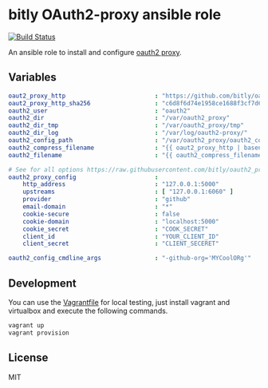 # bitly OAuth2-proxy ansible role

[![Build Status](https://travis-ci.org/morbidick/ansible-role-oauth2-proxy.svg?branch=master)](https://travis-ci.org/morbidick/ansible-role-oauth2-proxy)

An ansible role to install and configure [oauth2 proxy](https://github.com/bitly/oauth2_proxy).

## Variables

```yaml
oaut2_proxy_http                         : "https://github.com/bitly/oauth2_proxy/releases/download/v2.0.1/oauth2_proxy-2.0.1.linux-amd64.go1.4.2.tar.gz"
oaut2_proxy_http_sha256                  : "c6d8f6d74e1958ce1688f3cf7d60648b9d0d6d4344d74c740c515a00b4e023ad"
oauth2_user                              : "oauth2"
oauth2_dir                               : "/var/oauth2_proxy"
oauth2_dir_tmp                           : "/var/oauth2_proxy/tmp"
oauth2_dir_log                           : "/var/log/oauth2-proxy/"
oauth2_config_path                       : "/var/oauth2_proxy/oauth2_config.cfg"
oauth2_compress_filename                 : "{{ oaut2_proxy_http | basename }}"
oauth2_filename                          : "{{ oauth2_compress_filename |replace('.tar.gz', '') }}"

# See for all options https://raw.githubusercontent.com/bitly/oauth2_proxy/master/contrib/oauth2_proxy.cfg.example
oauth2_proxy_config                      :
    http_address                         : "127.0.0.1:5000"
    upstreams                            : [ "127.0.0.1:6060" ]
    provider                             : "github"
    email-domain                         : "*"
    cookie-secure                        : false
    cookie-domain                        : "localhost:5000"
    cookie_secret                        : "COOK_SECRET"
    client_id                            : "YOUR_CLIENT_ID"
    client_secret                        : "CLIENT_SECERET"

oauth2_config_cmdline_args               : "-github-org='MYCoolORg'"
```

## Development

You can use the [Vagrantfile](Vagrantfile) for local testing, just install vagrant and virtualbox and execute the following commands.

````bash
vagrant up
vagrant provision
````

## License

MIT
